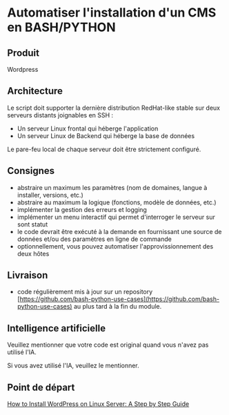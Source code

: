 # Automatiser l'installation d'un CMS en BASH/PYTHON

## Produit

Wordpress

## Architecture

Le script doit supporter la dernière distribution RedHat-like stable sur deux serveurs distants joignables en SSH :

- Un serveur Linux frontal qui héberge l'application
- Un serveur Linux de Backend qui héberge la base de données

Le pare-feu local de chaque serveur doit être strictement configuré.

## Consignes

- abstraire un maximum les paramètres (nom de domaines, langue à installer, versions, etc.)
- abstraire au maximum la logique (fonctions, modèle de données, etc.)
- implémenter la gestion des erreurs et logging
- implémenter un menu interactif qui permet d'interroger le serveur sur sont statut
- le code devrait être exécuté à la demande en fournissant une source de données et/ou des paramètres en ligne de commande
- optionnellement, vous pouvez automatiser l'approvissionnement des deux hôtes

## Livraison

- code régulièrement mis à jour sur un repository [https://github.com/bash-python-use-cases](https://github.com/bash-python-use-cases) au plus tard à la fin du module.

## Intelligence artificielle

Veuillez mentionner que votre code est original quand vous n'avez pas utilisé l'IA. 

Si vous avez utilisé l'IA, veuillez le mentionner.

## Point de départ

[How to Install WordPress on Linux Server: A Step by Step Guide](https://hackernoon.com/how-to-install-wordpress-on-linux-server-a-step-by-step-guide)
